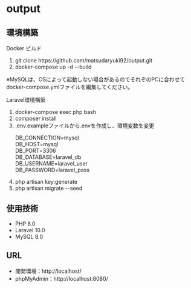 # output
<h2>環境構築</h2>
<p>Docker ビルド</p>
<ol>
<li>git clone https://github.com/matsudaryuki92/output.git</li>
<li>docker-compose up -d --build
</ol>
<p>※MySQLは、OSによって起動しない場合があるのでそれぞのPCに合わせてdocker-compose.ymlファイルを編集してください。</p>
<p>Laravel環境構築</p>
<ol>
<li>docker-compose exec php bash</li>
<li>composer install</li>

<li>.env.exampleファイルから.envを作成し、環境変数を変更</li>

DB_CONNECTION=mysql<br>
DB_HOST=mysql<br>
DB_PORT=3306<br>
DB_DATABASE=laravel_db<br>
DB_USERNAME=laravel_user<br>
DB_PASSWORD=laravel_pass<br>

<li>php artisan key:generate</li>
<li>php artisan migrate --seed</li>
</ol>
<h2>使用技術</h2>
<ul>
<li>PHP 8.0</li>
<li>Laravel 10.0</li>
<li>MySQL 8.0</li>
</ul>
<h2>URL</h2>
<ul>
<li>開発環境：http://localhost/</li>
<li>phpMyAdmin：http://localhost:8080/</li>
</ul>
